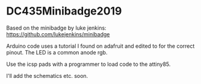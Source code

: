# DC435Minibadge2019
 
Based on the minibadge by luke jenkins: https://github.com/lukejenkins/minibadge

Arduino code uses a tutorial I found on adafruit and edited to for the correct pinout. The LED is a common anode rgb.

Use the icsp pads with a programmer to load code to the attiny85.

I'll add the schematics etc. soon.